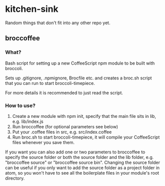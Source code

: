# kitchen-sink
Random things that don't fit into any other repo yet.

## broccoffee

### What?
Bash script for setting up a new CoffeeScript npm module to be built with broccoli.

Sets up .gitignore, .npmignore, Brocfile etc. and creates a broc.sh script that you can run to start broccoli-timepiece.

For more details it is recommended to just read the script.

### How to use?
1. Create a new module with npm init, specify that the main file sits in lib, e.g. lib/index.js
2. Run broccoffee (for optional parameters see below)
3. Put your .coffee files in src, e.g. src/index.coffee
4. Run broc.sh to start broccoli-timepiece, it will compile your CoffeeScript files whenever you save them.

If you want you can also add one or two parameters to broccoffee to specify the source folder or both the source folder and the lib folder, e.g. "broccoffee source" or "broccoffee source bin". Changing the source folder can be useful if you only want to add the source folder as a project folder in atom, so you won't have to see all the boilerplate files in your module's root directory.
